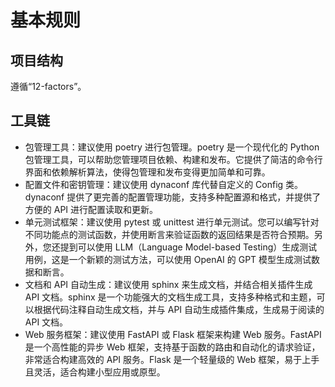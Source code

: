 # 基本规则

## 项目结构

遵循“12-factors”。

## 工具链

- 包管理工具：建议使用 poetry 进行包管理。poetry 是一个现代化的 Python 包管理工具，可以帮助您管理项目依赖、构建和发布。它提供了简洁的命令行界面和依赖解析算法，使得包管理和发布变得更加简单和可靠。
- 配置文件和密钥管理：建议使用 dynaconf 库代替自定义的 Config 类。dynaconf 提供了更完善的配置管理功能，支持多种配置源和格式，并提供了方便的 API 进行配置读取和更新。
- 单元测试框架：建议使用 pytest 或 unittest 进行单元测试。您可以编写针对不同功能点的测试函数，并使用断言来验证函数的返回结果是否符合预期。另外，您还提到可以使用 LLM（Language Model-based Testing）生成测试用例，这是一个新颖的测试方法，可以使用 OpenAI 的 GPT 模型生成测试数据和断言。
- 文档和 API 自动生成：建议使用 sphinx 来生成文档，并结合相关插件生成 API 文档。sphinx 是一个功能强大的文档生成工具，支持多种格式和主题，可以根据代码注释自动生成文档，并与 API 自动生成插件集成，生成易于阅读的 API 文档。
- Web 服务框架：建议使用 FastAPI 或 Flask 框架来构建 Web 服务。FastAPI 是一个高性能的异步 Web 框架，支持基于函数的路由和自动化的请求验证，非常适合构建高效的 API 服务。Flask 是一个轻量级的 Web 框架，易于上手且灵活，适合构建小型应用或原型。
